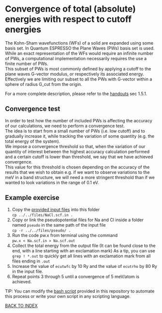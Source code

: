 # Convergence of total (absolute) energies with respect to cutoff energies

The Kohn-Sham wavefunctions (WFs) of a solid are expanded using some basis set. In Quantum ESPRESSO the Plane Waves (PWs) basis set is used.  
While an exact representation of the WFs would require an infinite number of PWs, a computational implementation necessarily requires the use a finite number of PWs.  
This subset of PWs is most commonly defined by applying a cutoff to the plane waves G-vector modulus, or respectively its associated energy.
Effectively we are limiting our subset to all the PWs with G-vector within a sphere of radius G_cut from the origin.

For a more complete description, please refer to the [handouts](../../files/handout.pdf) sec 1.5.1.

## Convergence test

In order to test how the number of included PWs is affecting the accuracy of our calculations, we need to perform a convergence test.  
The idea is to start from a small number of PWs (i.e. low cutoff) and to gradually increase it, while tracking the variation of some quantity (e.g. the total energy of the system).  
We impose a convergence threshold so that, when the variation of our quantity of interest between the highest accuracy calculation performed and a certain cutoff is lower than threshold, we say that we have achieved convergence.  
This value for this threshold is chosen depending on the accuracy of the results that we wish to obtain e.g. if we want to observe variations to the meV in a band structure, we will need a more stringent threshold than if we wanted to look variations in the range of 0.1 eV.

## Example exercise

1. Copy the [provided input files](../../files/NaCl.scf.in) into this folder  
  ```cp ../../files/NaCl.scf.in .```
2. Copy or link the pseudopotential files for Na and Cl inside a folder named ```pseudo``` in the same path of the input file  
  ```cp -r ../../files/pseudo/ .```
3. Run the code pw.x from terminal using the command  
  ```pw.x < Na.scf.in > Na.scf.out```
4. Collect the total energy from the output file (It can be found close to the end, with a line starting with an exclamation mark)
  As a tip, you can use ```grep ! *.out``` to quickly get all lines with an exclamation mark from all files ending in ```.out```
5. Increase the value of ```ecutwfc``` by 10 Ry and the value of ```ecutrho``` by 80 Ry in the input file.
6. Repeat points 3 through 5 until a convergence of 5 meV/atom is achieved.

TIP: You can modify the [bash script](../../files/script.sh) provided in this repository to automate this process or write your own script in any scripting language.

[BACK TO INDEX](../README.md)
